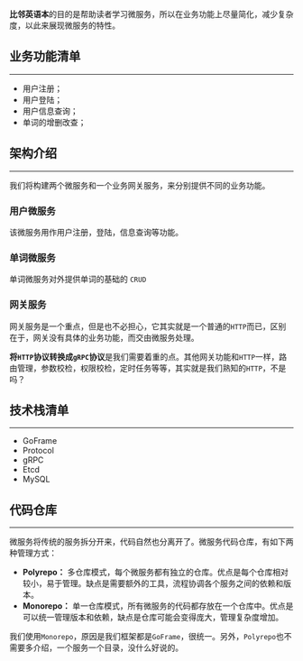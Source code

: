 **比邻英语本**的目的是帮助读者学习微服务，所以在业务功能上尽量简化，减少复杂度，以此来展现微服务的特性。
## 业务功能清单
---
- 用户注册；
- 用户登陆；
- 用户信息查询；
- 单词的增删改查；

## 架构介绍
---
我们将构建两个微服务和一个业务网关服务，来分别提供不同的业务功能。

### 用户微服务
该微服务用作用户注册，登陆，信息查询等功能。

### 单词微服务
单词微服务对外提供单词的基础的 `CRUD`

### 网关服务
网关服务是一个重点，但是也不必担心，它其实就是一个普通的`HTTP`而已，区别在于，网关没有具体的业务功能，而交由微服务处理。

**将`HTTP`协议转换成`gRPC`协议**是我们需要着重的点。其他网关功能和`HTTP`一样，路由管理，参数校检，权限校检，定时任务等等，其实就是我们熟知的`HTTP`，不是吗？

## 技术栈清单
---
- GoFrame
- Protocol
- gRPC
- Etcd
- MySQL

## 代码仓库
---
微服务将传统的服务拆分开来，代码自然也分离开了。微服务代码仓库，有如下两种管理方式：
- **Polyrepo：** 多仓库模式，每个微服务都有独立的仓库。优点是每个仓库相对较小，易于管理。缺点是需要额外的工具，流程协调各个服务之间的依赖和版本。
- **Monorepo：** 单一仓库模式，所有微服务的代码都存放在一个仓库中。优点是可以统一管理版本和依赖，缺点是仓库可能会变得庞大，管理复杂度增加。

我们使用`Monorepo`，原因是我们框架都是`GoFrame`，很统一。另外，`Polyrepo`也不需要多介绍，一个服务一个目录，没什么好说的。